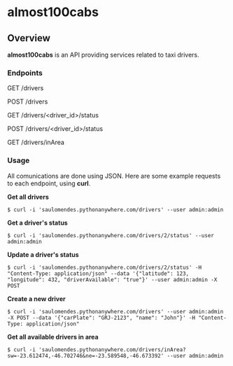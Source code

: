 # almost100cabs


## Overview

**almost100cabs** is an API providing services related to taxi drivers.

### Endpoints

GET    /drivers

POST   /drivers

GET    /drivers/<driver_id>/status

POST   /drivers/<driver_id>/status

GET    /drivers/inArea


### Usage

All comunications are done using JSON.
Here are some example requests to each endpoint, using **curl**.

**Get all drivers**

`$ curl -i 'saulomendes.pythonanywhere.com/drivers' --user admin:admin`

**Get a driver's status**

`$ curl -i 'saulomendes.pythonanywhere.com/drivers/2/status' --user admin:admin`

**Update a driver's status**

`$ curl -i 'saulomendes.pythonanywhere.com/drivers/2/status' -H "Content-Type: application/json" --data '{"latitude": 123, "longitude": 432, "driverAvailable": "true"}' --user admin:admin -X POST`

**Create a new driver**

`$ curl -i 'saulomendes.pythonanywhere.com/drivers' --user admin:admin -X POST --data '{"carPlate": "GRJ-2123", "name": "John"}' -H "Content-Type: application/json"`

**Get all available drivers in area**

`$ curl -i 'saulomendes.pythonanywhere.com/drivers/inArea?sw=-23.612474,-46.702746&ne=-23.589548,-46.673392' --user admin:admin`
